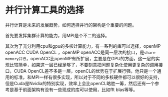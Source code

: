 # 并行计算工具的选择


并行计算是未来的发展趋势，如何选择并行的架构是个重要的问题。

首先要发挥集群计算的能力，用MPI是个不二的选择。

其次为了充分利用cpu和gpu的多核计算能力，有一系列的库可以选择，openMP openACC CUDA OpenCL ，openMP openACC是同一层次的接口，是`share memory并行`，openACC比openMP有所扩展，主要是在GPU的方面，这一层的实现比较简单，如果这一层已经足够了，不要刻意把问题复杂化使用更复杂的调用接口，CUDA OpenCL差不多是一层，openCL的优势在于扩展行强，他只是一个通用的标准，和MPI一样有很多实现，所以对于不同的多核硬件都可以很好的支持，但是Cuda是Nvidia的特别实现，效率上会比openCL略胜一筹，然后还有一个参考是基于前面架构有没有一些现成的库可以使用，比如fft blas等等。

